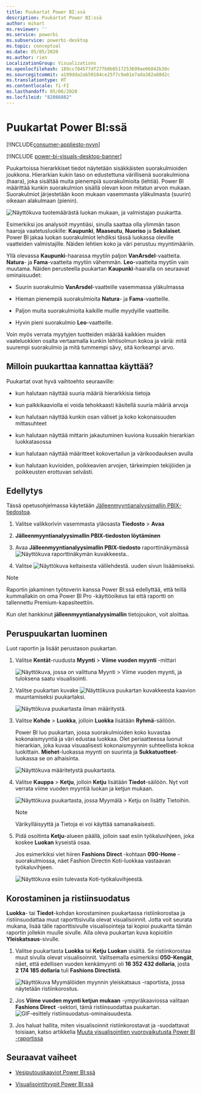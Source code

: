 ```yaml
---
title: Puukartat Power BI:ssä
description: Puukartat Power BI:ssä
author: mihart
ms.reviewer: ''
ms.service: powerbi
ms.subservice: powerbi-desktop
ms.topic: conceptual
ms.date: 05/05/2020
ms.author: rien
LocalizationGroup: Visualizations
ms.openlocfilehash: 189cc784577df277b0b0517253699ae06842b30c
ms.sourcegitcommit: a199dda2ab50184ce25f7c9a01e7ada382a88d2c
ms.translationtype: HT
ms.contentlocale: fi-FI
ms.lasthandoff: 05/06/2020
ms.locfileid: "82866882"
---
```

# <a name="treemaps-in-power-bi"></a>Puukartat Power BI:ssä

[!INCLUDE[consumer-appliesto-nyyn](../includes/consumer-appliesto-nyyn.md)]

[!INCLUDE [power-bi-visuals-desktop-banner](../includes/power-bi-visuals-desktop-banner.md)]

Puukartoissa hierarkkiset tiedot näytetään sisäkkäisten suorakulmioiden joukkona. Hierarkian kukin taso on edustettuna värillisenä suorakulmiona (haara), joka sisältää muita pienempiä suorakulmioita (lehtiä). Power BI määrittää kunkin suorakulmion sisällä olevan koon mitatun arvon mukaan. Suorakulmiot järjestetään koon mukaan vasemmasta yläkulmasta (suurin) oikeaan alakulmaan (pienin).

![Näyttökuva tuotemäärästä luokan mukaan, ja valmistajan puukartta.](media/power-bi-visualization-treemaps/pbi-nancy-viz-treemap.png)

Esimerkiksi jos analysoit myyntiäsi, sinulla saattaa olla ylimmän tason haaroja vaatetusluokille: **Kaupunki**, **Maaseutu**, **Nuoriso** ja **Sekalaiset**. Power BI jakaa luokan suorakulmiot lehdiksi tässä luokassa oleville vaatteiden valmistajille. Näiden lehtien koko ja väri perustuu myyntimääriin.

Yllä olevassa **Kaupunki**-haarassa myytiin paljon **VanArsdel**-vaatteita. **Natura**- ja **Fama**-vaatteita myytiin vähemmän. **Leo**-vaatteita myytiin vain muutama. Näiden perusteella puukartan **Kaupunki**-haaralla on seuraavat ominaisuudet:

* Suurin suorakulmio **VanArsdel**-vaatteille vasemmassa yläkulmassa

* Hieman pienempiä suorakulmioita **Natura**- ja **Fama**-vaatteille.

* Paljon muita suorakulmioita kaikille muille myydyille vaatteille.

* Hyvin pieni suorakulmio **Leo**-vaatteille.

Voin myös verrata myytyjen tuotteiden määrää kaikkien muiden vaateluokkien osalta vertaamalla kunkin lehtisolmun kokoa ja väriä: mitä suurempi suorakulmio ja mitä tummempi sävy, sitä korkeampi arvo.


## <a name="when-to-use-a-treemap"></a>Milloin puukarttaa kannattaa käyttää?

Puukartat ovat hyvä vaihtoehto seuraaville:

* kun halutaan näyttää suuria määriä hierarkkisia tietoja

* kun palkkikaaviolla ei voida tehokkaasti käsitellä suuria määriä arvoja

* kun halutaan näyttää kunkin osan väliset ja koko kokonaisuuden mittasuhteet

* kun halutaan näyttää mittarin jakautuminen kuviona kussakin hierarkian luokkatasossa

* kun halutaan näyttää määritteet kokovertailun ja värikoodauksen avulla

* kun halutaan kuvioiden, poikkeavien arvojen, tärkeimpien tekijöiden ja poikkeusten erottuvan selvästi.

## <a name="prerequisite"></a>Edellytys

Tässä opetusohjelmassa käytetään [Jälleenmyyntianalyysimallin PBIX-tiedostoa](https://download.microsoft.com/download/9/6/D/96DDC2FF-2568-491D-AAFA-AFDD6F763AE3/Retail%20Analysis%20Sample%20PBIX.pbix).

1. Valitse valikkorivin vasemmasta yläosasta **Tiedosto** > **Avaa**
   
2. **Jälleenmyyntianalyysimallin PBIX-tiedoston löytäminen**

1. Avaa **Jälleenmyyntianalyysimallin PBIX-tiedosto** raporttinäkymässä ![Näyttökuva raporttinäkymän kuvakkeesta.](media/power-bi-visualization-kpi/power-bi-report-view.png).

1. Valitse ![Näyttökuva keltaisesta välilehdestä.](media/power-bi-visualization-kpi/power-bi-yellow-tab.png) uuden sivun lisäämiseksi.

> [!NOTE]
> Raportin jakaminen työtoverin kanssa Power BI:ssä edellyttää, että teillä kummallakin on oma Power BI Pro -käyttöoikeus tai että raportti on tallennettu Premium-kapasiteettiin.    



Kun olet hankkinut **jälleenmyyntianalyysimallin** tietojoukon, voit aloittaa.

## <a name="create-a-basic-treemap"></a>Peruspuukartan luominen

Luot raportin ja lisäät perustason puukartan.


1. Valitse **Kentät**-ruudusta **Myynti** > **Viime vuoden myynti** -mittari

   ![Näyttökuva, jossa on valittuna Myynti > Viime vuoden myynti, ja tuloksena saatu visualisointi.](media/power-bi-visualization-treemaps/treemapfirstvalue-new.png)

1. Valitse puukartan kuvake ![Näyttökuva puukartan kuvakkeesta](media/power-bi-visualization-treemaps/power-bi-treemap-icon.png) kaavion muuntamiseksi puukartaksi.

   ![Näyttökuva puukartasta ilman määritystä.](media/power-bi-visualization-treemaps/treemapconvertto-new.png)

1. Valitse **Kohde** > **Luokka**, jolloin **Luokka** lisätään **Ryhmä**-säilöön.

    Power BI luo puukartan, jossa suorakulmioiden koko kuvastaa kokonaismyyntiä ja väri edustaa luokkaa. Olet periaatteessa luonut hierarkian, joka kuvaa visuaalisesti kokonaismyynnin suhteellista kokoa luokittain. **Miehet**-luokassa myynti on suurinta ja **Sukkatuotteet**-luokassa se on alhaisinta.

    ![Näyttökuva määritetystä puukartasta.](media/power-bi-visualization-treemaps/power-bi-complete.png)

1. Valitse **Kauppa** > **Ketju**, jolloin **Ketju** lisätään **Tiedot**-säilöön. Nyt voit verrata viime vuoden myyntiä luokan ja ketjun mukaan.

   ![Näyttökuva puukartasta, jossa Myymälä > Ketju on lisätty Tietoihin.](media/power-bi-visualization-treemaps/power-bi-details.png)

   > [!NOTE]
   > Värikylläisyyttä ja Tietoja ei voi käyttää samanaikaisesti.

1. Pidä osoitinta **Ketju**-alueen päällä, jolloin saat esiin työkaluvihjeen, joka koskee **Luokan** kyseistä osaa.

    Jos esimerkiksi viet hiiren **Fashions Direct** -kohtaan **090-Home** -suorakulmiossa, näet Fashion Directin Koti-luokkaa vastaavan työkaluvihjeen.

   ![Näyttökuva esiin tulevasta Koti-työkaluvihjeestä.](media/power-bi-visualization-treemaps/treemaphoverdetail-new.png)


## <a name="highlighting-and-cross-filtering"></a>Korostaminen ja ristiinsuodatus

**Luokka**- tai **Tiedot**-kohdan korostaminen puukartassa ristiinkorostaa ja ristiinsuodattaa muut raporttisivulla olevat visualisoinnit. Jotta voit seurata mukana, lisää tälle raporttisivulle visualisointeja tai kopioi puukartta tämän raportin jollekin muulle sivulle. Alla oleva puukartan kuva kopioitiin **Yleiskatsaus**-sivulle. 

1. Valitse puukartasta **Luokka** tai **Ketju** **Luokan** sisältä. Se ristiinkorostaa muut sivulla olevat visualisoinnit. Valitsemalla esimerkiksi **050-Kengät**, näet, että edellisen vuoden kenkämyynti oli **16 352 432 dollaria**, josta **2 174 185 dollaria** tuli **Fashions Directistä**.

   ![Näyttökuva Myymälöiden myynnin yleiskatsaus -raportista, jossa näytetään ristiinkorostus.](media/power-bi-visualization-treemaps/treemaphiliting.png)

1. Jos **Viime vuoden myynti ketjun mukaan** -ympyräkaaviossa valitaan **Fashions Direct** -sektori, tämä ristiinsuodattaa puukartan.
   ![GIF-esittely ristiinsuodatus-ominaisuudesta.](media/power-bi-visualization-treemaps/treemapnoowl.gif)

1. Jos haluat hallita, miten visualisoinnit ristiinkorostavat ja -suodattavat toisiaan, katso artikkelia [Muuta visualisointien vuorovaikutusta Power BI -raportissa](../service-reports-visual-interactions.md)

## <a name="next-steps"></a>Seuraavat vaiheet

* [Vesiputouskaaviot Power BI:ssä](power-bi-visualization-waterfall-charts.md)

* [Visualisointityypit Power BI:ssä](power-bi-visualization-types-for-reports-and-q-and-a.md)
